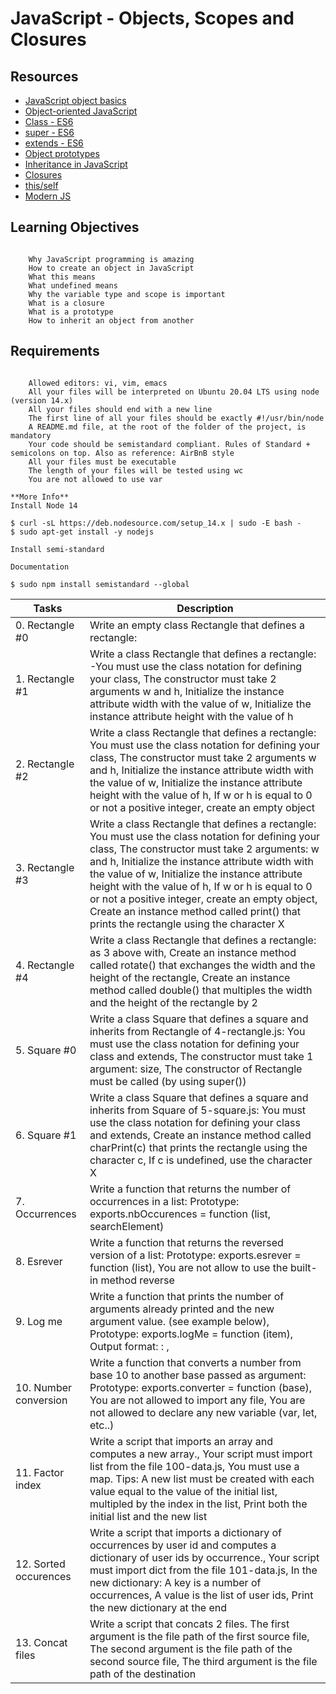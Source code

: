 # JavaScript - Objects, Scopes and Closures

## **Resources**
- [JavaScript object basics](https://intranet.alxswe.com/rltoken/dsSkBB-Cj0tqUFL8eOZLLQ)
- [Object-oriented JavaScript](https://intranet.alxswe.com/rltoken/qqgqdyHPzUZkKQ5UMnw2MQ)
- [Class - ES6](https://intranet.alxswe.com/rltoken/NEm-UViCThD5hfq_3Lj9Hg)
- [super - ES6](https://intranet.alxswe.com/rltoken/_cxdVKsdqPWbbp2cHtQSbQ)
- [extends - ES6](https://intranet.alxswe.com/rltoken/6wdl6Bc5yjBplpiZKmr6Zw)
- [Object prototypes](https://intranet.alxswe.com/rltoken/NiBbDiOlfhfUf4eIigglIw)
- [Inheritance in JavaScript](https://intranet.alxswe.com/rltoken/qqgqdyHPzUZkKQ5UMnw2MQ)
- [Closures](https://intranet.alxswe.com/rltoken/CybTMKEDNdTdU99kx_OXgQ)
- [this/self](https://intranet.alxswe.com/rltoken/XcOkisoKPud4faDDkLMABw)
- [Modern JS](https://intranet.alxswe.com/rltoken/rU_q2J3qGWfvTYNllW8JnA)

## Learning Objectives
~~~

    Why JavaScript programming is amazing
    How to create an object in JavaScript
    What this means
    What undefined means
    Why the variable type and scope is important
    What is a closure
    What is a prototype
    How to inherit an object from another
~~~

## Requirements
~~~

    Allowed editors: vi, vim, emacs
    All your files will be interpreted on Ubuntu 20.04 LTS using node (version 14.x)
    All your files should end with a new line
    The first line of all your files should be exactly #!/usr/bin/node
    A README.md file, at the root of the folder of the project, is mandatory
    Your code should be semistandard compliant. Rules of Standard + semicolons on top. Also as reference: AirBnB style
    All your files must be executable
    The length of your files will be tested using wc
    You are not allowed to use var
~~~

~~~
**More Info**
Install Node 14

$ curl -sL https://deb.nodesource.com/setup_14.x | sudo -E bash -
$ sudo apt-get install -y nodejs

Install semi-standard

Documentation

$ sudo npm install semistandard --global
~~~
| Tasks | Description |
| ----- | ----------- |
| 0. Rectangle #0 | Write an empty class Rectangle that defines a rectangle: |
| 1. Rectangle #1 | Write a class Rectangle that defines a rectangle: -You must use the class notation for defining your class, The constructor must take 2 arguments w and h, Initialize the instance attribute width with the value of w, Initialize the instance attribute height with the value of h |
| 2. Rectangle #2 | Write a class Rectangle that defines a rectangle: You must use the class notation for defining your class, The constructor must take 2 arguments w and h, Initialize the instance attribute width with the value of w, Initialize the instance attribute height with the value of h, If w or h is equal to 0 or not a positive integer, create an empty object |
| 3. Rectangle #3 | Write a class Rectangle that defines a rectangle: You must use the class notation for defining your class, The constructor must take 2 arguments: w and h, Initialize the instance attribute width with the value of w, Initialize the instance attribute height with the value of h, If w or h is equal to 0 or not a positive integer, create an empty object, Create an instance method called print() that prints the rectangle using the character X |
| 4. Rectangle #4 | Write a class Rectangle that defines a rectangle: as 3 above with, Create an instance method called rotate() that exchanges the width and the height of the rectangle, Create an instance method called double() that multiples the width and the height of the rectangle by 2 |
| 5. Square #0 | Write a class Square that defines a square and inherits from Rectangle of 4-rectangle.js: You must use the class notation for defining your class and extends, The constructor must take 1 argument: size, The constructor of Rectangle must be called (by using super()) |
| 6. Square #1 | Write a class Square that defines a square and inherits from Square of 5-square.js: You must use the class notation for defining your class and extends, Create an instance method called charPrint(c) that prints the rectangle using the character c, If c is undefined, use the character X |
| 7. Occurrences | Write a function that returns the number of occurrences in a list: Prototype: exports.nbOccurences = function (list, searchElement) |
| 8. Esrever | Write a function that returns the reversed version of a list: Prototype: exports.esrever = function (list), You are not allow to use the built-in method reverse |
| 9. Log me | Write a function that prints the number of arguments already printed and the new argument value. (see example below), Prototype: exports.logMe = function (item), Output format: <number arguments already printed>: <current argument value>, |
| 10. Number conversion | Write a function that converts a number from base 10 to another base passed as argument: Prototype: exports.converter = function (base), You are not allowed to import any file, You are not allowed to declare any new variable (var, let, etc..) |
| 11. Factor index | Write a script that imports an array and computes a new array., Your script must import list from the file 100-data.js, You must use a map. Tips: A new list must be created with each value equal to the value of the initial list, multipled by the index in the list, Print both the initial list and the new list |
| 12. Sorted occurences | Write a script that imports a dictionary of occurrences by user id and computes a dictionary of user ids by occurrence., Your script must import dict from the file 101-data.js, In the new dictionary:  A key is a number of occurrences, A value is the list of user ids, Print the new dictionary at the end |
| 13. Concat files | Write a script that concats 2 files. The first argument is the file path of the first source file, The second argument is the file path of the second source file, The third argument is the file path of the destination |
